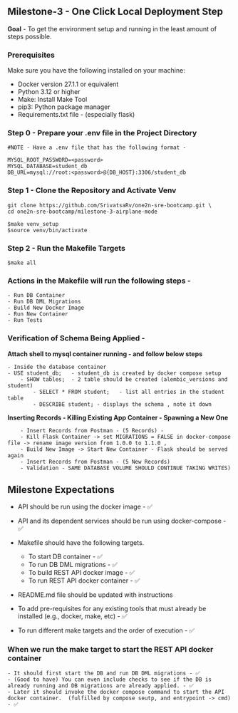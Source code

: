 ## Milestone-3 - One Click Local Deployment Step

**Goal** - To get the environment setup and running in the least amount of steps possible. 


### Prerequisites
Make sure you have the following installed on your machine:
- Docker version 27.1.1 or equivalent 
- Python 3.12 or higher
- Make: Install Make Tool 
- pip3: Python package manager
- Requirements.txt file - (especially flask)

### Step 0 - Prepare your .env file in the Project Directory
```
#NOTE - Have a .env file that has the following format - 

MYSQL_ROOT_PASSWORD=<password>
MYSQL_DATABASE=student_db
DB_URL=mysql://root:<password>@{DB_HOST}:3306/student_db
```

### Step 1 - Clone the Repository and Activate Venv
```
git clone https://github.com/SrivatsaRv/one2n-sre-bootcamp.git \
cd one2n-sre-bootcamp/milestone-3-airplane-mode

$make venv_setup
$source venv/bin/activate
```

### Step 2 - Run the Makefile Targets 
```
$make all
```

### Actions in the Makefile will run the following steps - 
```
- Run DB Container 
- Run DB DML Migrations 
- Build New Docker Image 
- Run New Container 
- Run Tests 
```

### Verification of Schema Being Applied  - 
**Attach shell to mysql container running - and follow below steps**
```
- Inside the database container
- USE student_db;   - student_db is created by docker compose setup 
    - SHOW tables;  - 2 table should be created (alembic_versions and student) 
        - SELECT * FROM student;   - list all entries in the student table 
        - DESCRIBE student; - displays the schema , note it down
```

**Inserting Records - Killing Existing App Container - Spawning a New One**
```
    - Insert Records from Postman - (5 Records) - 
    - Kill Flask Container -> set MIGRATIONS = FALSE in docker-compose file -> rename image version from 1.0.0 to 1.1.0 , 
    - Build New Image -> Start New Container - Flask should be served again 
    - Insert Records from Postman - (5 New Records)
    - Validation - SAME DATABASE VOLUME SHOULD CONTINUE TAKING WRITES) 
```


## Milestone Expectations
- API should be run using the docker image - ✅
- API and its dependent services should be run using docker-compose - ✅

- Makefile should have the following targets.
    - To start DB container - ✅
    - To run DB DML migrations - ✅
    - To build REST API docker image - ✅
    - To run REST API docker container - ✅
- README.md file should be updated with instructions
- To add pre-requisites for any existing tools that must already be installed (e.g., docker, make, etc) - ✅
- To run different make targets and the order of execution - ✅

### When we run the make target to start the REST API docker container
    - It should first start the DB and run DB DML migrations - ✅ 
    - (Good to have) You can even include checks to see if the DB is already running and DB migrations are already applied. - ✅
    - Later it should invoke the docker compose command to start the API docker container.  (fulfilled by compose seutp, and entrypoint -> cmd) - ✅
